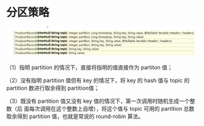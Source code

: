 # 分区策略

![image-20210712150746252](image/image-20210712150746252.png)

（1）指明 partition 的情况下，直接将指明的值直接作为 partiton 值； 

（2）没有指明 partition 值但有 key 的情况下，将 key 的 hash 值与 topic 的 partition 数进行取余得到 partition值； 

（3）既没有 partition 值又没有 key 值的情况下，第一次调用时随机生成一个整数（后 面每次调用在这个整数上自增），将这个值与 topic 可用的 partition 总数取余得到 partition 值，也就是常说的 round-robin 算法。

